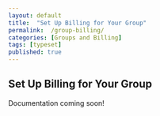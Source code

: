 ```yaml
---
layout: default
title:  "Set Up Billing for Your Group"
permalink:  /group-billing/
categories: [Groups and Billing]
tags: [typeset]
published: true
---
```


<section data-type="chapter" class="hsecchapter" data-hederis-type="hsecchapter" id="group-billing" data-pi-attrs="id: group-billing; data-tags: typeset;" role="doc-chapter" data-tags="typeset" data-author-name=" " data-book-title=" " title="Set Up Billing for Your Group"><h1 data-hederis-type="hblkchaptitle" class="hblkchaptitle" id="pZ1CO5uX1">Set Up Billing for Your Group</h1><p class="hblkp" data-hederis-type="hblkp" id="puKaUu40C">Documentation coming soon!</p></section>